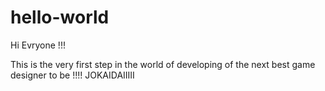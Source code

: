 # hello-world

Hi Evryone !!!

This is the very first step in the world of developing of the next best game designer to be !!!!
JOKAIDAIIIII
